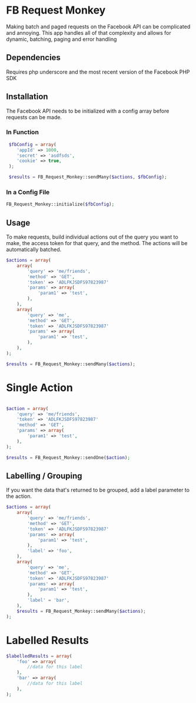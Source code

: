 # FB Request Monkey

Making batch and paged requests on the Facebook API can be complicated and annoying.  This app handles all of that complexity and allows
for dynamic, batching, paging and error handling

## Dependencies

Requires php underscore and the most recent version of the Facebook PHP SDK

## Installation

The Facebook API needs to be initialized with a config array before requests can be made.
	
### In Function
```php
 $fbConfig = array(
 	'appId' => 1000,
 	'secret' => 'asdfsds',
 	'cookie' => true,	
 );

 $results = FB_Request_Monkey::sendMany($actions, $fbConfig);
 ```
    
### In a Config File
```php	
FB_Request_Monkey::initialize($fbConfig);
```

## Usage

To make requests, build individual actions out of the query you want to make, the access token for that query, and the method.  The actions will be automatically batched.

```php
$actions = array(
	array(
		'query' => 'me/friends',
		'method' => 'GET',
		'token' => 'ADLFKJSDFS97823987'
		'params' => array(
			'param1' => 'test',
		),
	),
	array(
		'query' => 'me',
		'method' => 'GET',
		'token' => 'ADLFKJSDFS97823987'
		'params' => array(
			'param1' => 'test',
		),
	),
);

$results = FB_Request_Monkey::sendMany($actions);
```

# Single Action
```php

$action = array(
	'query' => 'me/friends',
	'token' => 'ADLFKJSDFS97823987'
	'method' => 'GET',
	'params' => array(
		'param1' => 'test',
	),
);

$results = FB_Request_Monkey::sendOne($action);
```

## Labelling / Grouping

If you want the data that's returned to be grouped, add a label parameter to the action.

```php
$actions = array(
	array(
		'query' => 'me/friends',
		'method' => 'GET',
		'token' => 'ADLFKJSDFS97823987'
		'params' => array(
			'param1' => 'test',
		),
		'label' => 'foo',
	),
	array(
		'query' => 'me',
		'method' => 'GET',
		'token' => 'ADLFKJSDFS97823987'
		'params' => array(
			'param1' => 'test',
		),
		'label' = 'bar',
	),
	$results = FB_Request_Monkey::sendMany($actions);
);
```
# Labelled Results

```php		
$labelledResults = array(
	'foo' => array(
		//data for this label
	),
	'bar' => array(
		//data for this label
	),
);
```
